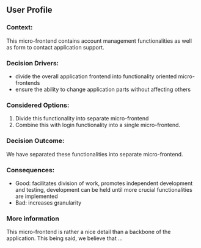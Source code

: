 ## User Profile

### Context:
This micro-frontend contains account management functionalities as well as form to contact application support.

### Decision Drivers:
- divide the overall application frontend into functionality oriented micro-frontends
- ensure the ability to change application parts without affecting others

### Considered Options:
1. Divide this functionality into separate micro-frontend
2. Combine this with login functionality into a single micro-frontend.

### Decision Outcome:
We have separated these functionalities into separate micro-frontend.

### Consequences:
- Good: facilitates division of work, promotes independent development and testing, development can be held until more crucial functionalities are implemented
- Bad: increases granularity

### More information
This micro-frontend is rather a nice detail than a backbone of the application. This being said, we believe that  ...
